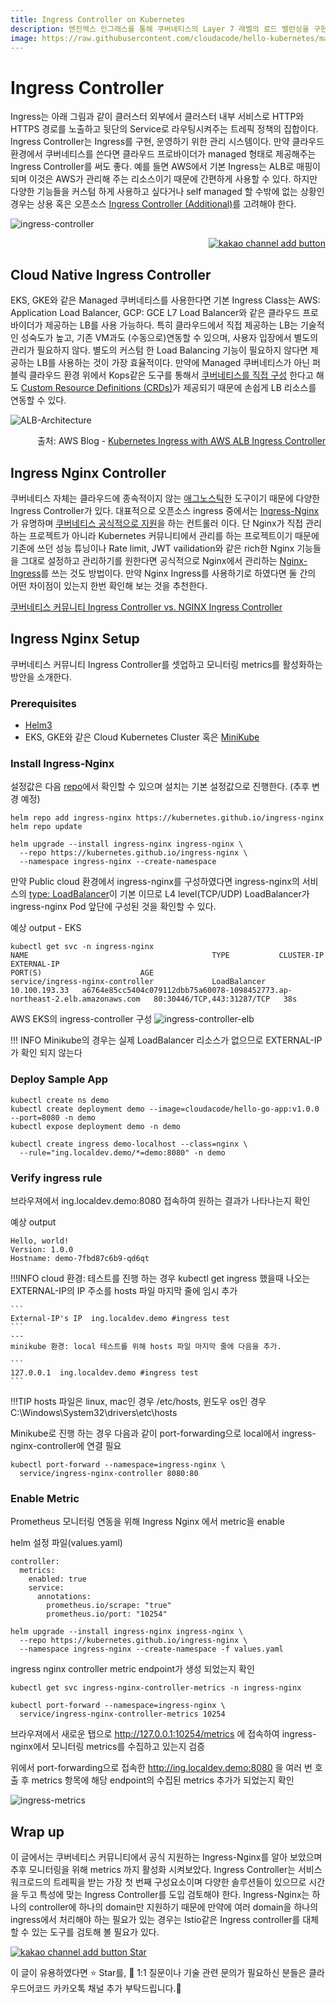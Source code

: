 ```yaml
---
title: Ingress Controller on Kubernetes
description: 엔진엑스 인그래스를 통해 쿠버네티스의 Layer 7 레벨의 로드 밸런싱을 구현 해 본다. 
image: https://raw.githubusercontent.com/cloudacode/hello-kubernetes/main/docs/assets/kubernetes-ingress-controller.png
---
```


# Ingress Controller

Ingress는 아래 그림과 같이 클러스터 외부에서 클러스터 내부 서비스로 HTTP와 HTTPS 경로를 노출하고 뒷단의 Service로 라우팅시켜주는 트레픽 정책의 집합이다. Ingress Controller는 Ingress를 구현, 운영하기 위한 관리 시스템이다. 
만약 클라우드 환경에서 쿠버네티스를 쓴다면 클라우드 프로바이더가 managed 형태로 제공해주는 Ingress Controller를 써도 좋다. 예를 들면 AWS에서 기본 Ingress는 ALB로 매핑이 되며 이것은 AWS가 관리해 주는 리소스이기 때문에 간편하게 사용할 수 있다. 하지만 다양한 기능들을 커스텀 하게 사용하고 싶다거나 self managed 할 수밖에 없는 상황인 경우는 상용 혹은 오픈소스 [Ingress Controller (Additional)](https://medium.com/swlh/kubernetes-ingress-controller-overview-81abbaca19ec)를 고려해야 한다.

![ingress-controller](assets/ingress-controller.jpg)

<div align="right">
<a id="channel-add-button" href="http://pf.kakao.com/_nxoaTs">
  <img src="../../assets/channel_add_small.png" alt="kakao channel add button"/>
</a></div>

## Cloud Native Ingress Controller

EKS, GKE와 같은 Managed 쿠버네티스를 사용한다면 기본 Ingress Class는 AWS: Application Load Balancer, GCP: GCE L7 Load Balancer와 같은 클라우드 프로바이더가 제공하는 LB를 사용 가능하다. 
특히 클라우드에서 직접 제공하는 LB는 기술적인 성숙도가 높고, 기존 VM과도 (수동으로)연동할 수 있으며, 사용자 입장에서 별도의 관리가 필요하지 않다. 별도의 커스텀 한 Load Balancing 기능이 필요하지 않다면 제공하는 LB를 사용하는 것이 가장 효율적이다.
만약에 Managed 쿠버네티스가 아닌 퍼블릭 클라우드 환경 위에서 Kops같은 도구를 통해서 [쿠버네티스를 직접 구성](https://aws.amazon.com/blogs/compute/kubernetes-clusters-aws-kops/) 한다고 해도 [Custom Resource Definitions (CRDs)](https://aws.amazon.com/blogs/opensource/aws-service-operator-kubernetes-available/)가 제공되기 때문에 손쉽게 LB 리소스를 연동할 수 있다.

![ALB-Architecture](https://d2908q01vomqb2.cloudfront.net/ca3512f4dfa95a03169c5a670a4c91a19b3077b4/2018/11/20/image1-1.png)
<div align="right"> 출처: AWS Blog - <a href="https://aws.amazon.com/blogs/opensource/kubernetes-ingress-aws-alb-ingress-controller/">Kubernetes Ingress with AWS ALB Ingress Controller</a></div> 


## Ingress Nginx Controller

쿠버네티스 자체는 클라우드에 종속적이지 않는 [애그노스틱](https://en.dict.naver.com/#/entry/enko/e36b56714ef5450c9cf82ef18efb1190)한 도구이기 때문에 다양한 Ingress Controller가 있다. 대표적으로 오픈소스 ingress 중에서는 [Ingress-Nginx](https://github.com/kubernetes/ingress-nginx/tree/main/charts/ingress-nginx)가 유명하며 [쿠버네티스 공식적으로 지원](https://kubernetes.io/docs/concepts/services-networking/ingress-controllers/)을 하는 컨트롤러 이다. 단 Nginx가 직접 관리하는 프로젝트가 아니라 Kubernetes 커뮤니티에서 관리를 하는 프로젝트이기 때문에 기존에 쓰던 성능 튜닝이나 Rate limit, JWT vailidation와 같은 rich한 Nginx 기능들을 그대로 설정하고 관리하기를 원한다면 공식적으로 Nginx에서 관리하는 [Nginx-Ingress](https://docs.nginx.com/nginx-ingress-controller/installation/installation-with-helm/)를 쓰는 것도 방법이다.
만약 Nginx Ingress를 사용하기로 하였다면 둘 간의 어떤 차이점이 있는지 한번 확인해 보는 것을 추천한다. 

[쿠버네티스 커뮤니티 Ingress Controller vs. NGINX Ingress Controller](https://www.nginx.com/blog/guide-to-choosing-ingress-controller-part-4-nginx-ingress-controller-options/#NGINX-vs.-Kubernetes-Community-Ingress-Controller)

## Ingress Nginx Setup

쿠버네티스 커뮤니티 Ingress Controller를 셋업하고 모니터링 metrics를 활성화하는 방안을 소개한다.

### Prerequisites
- [Helm3](https://helm.sh/)
- EKS, GKE와 같은 Cloud Kubernetes Cluster 혹은 [MiniKube](https://minikube.sigs.k8s.io/docs/start/)

### Install Ingress-Nginx

설정값은 다음 [repo](https://github.com/kubernetes/ingress-nginx/blob/main/charts/ingress-nginx/values.yaml)에서 확인할 수 있으며 설치는 기본 설정값으로 진행한다. (추후 변경 예정)
```
helm repo add ingress-nginx https://kubernetes.github.io/ingress-nginx
helm repo update

helm upgrade --install ingress-nginx ingress-nginx \
  --repo https://kubernetes.github.io/ingress-nginx \
  --namespace ingress-nginx --create-namespace
```


만약 Public cloud 환경에서 ingress-nginx를 구성하였다면 ingress-nginx의 서비스의 [type: LoadBalancer](https://github.com/kubernetes/ingress-nginx/blob/main/charts/ingress-nginx/values.yaml#L502)이 기본 이므로 L4 level(TCP/UDP) LoadBalancer가 ingress-nginx Pod 앞단에 구성된 것을 확인할 수 있다.

예상 output - EKS

```
kubectl get svc -n ingress-nginx
NAME                                         TYPE           CLUSTER-IP      EXTERNAL-IP                                                                    PORT(S)                      AGE
service/ingress-nginx-controller             LoadBalancer   10.100.193.33   a6764e85cc5404c079112dbb75a60078-1098452773.ap-northeast-2.elb.amazonaws.com   80:30446/TCP,443:31287/TCP   38s
```

AWS EKS의 ingress-controller 구성
![ingress-controller-elb](assets/ingress-controller-elb.jpg)

!!! INFO
    Minikube의 경우는 실제 LoadBalancer 리소스가 없으므로 EXTERNAL-IP 가 확인 되지 않는다

### Deploy Sample App

```
kubectl create ns demo
kubectl create deployment demo --image=cloudacode/hello-go-app:v1.0.0 --port=8080 -n demo
kubectl expose deployment demo -n demo

kubectl create ingress demo-localhost --class=nginx \
  --rule="ing.localdev.demo/*=demo:8080" -n demo
```

### Verify ingress rule

브라우져에서 ing.localdev.demo:8080 접속하여 원하는 결과가 나타나는지 확인

예상 output
```
Hello, world!
Version: 1.0.0
Hostname: demo-7fbd87c6b9-qd6qt
```

!!!INFO
    cloud 환경: 테스트를 진행 하는 경우 kubectl get ingress 했을때 나오는 EXTERNAL-IP의 IP 주소를 hosts 파일 마지막 줄에 임시 추가

    ```
    External-IP's IP  ing.localdev.demo #ingress test
    ```
    ---
    minikube 환경: local 테스트를 위해 hosts 파일 마지막 줄에 다음을 추가.
    
    ```
    127.0.0.1  ing.localdev.demo #ingress test
    ```

!!!TIP
    hosts 파일은 linux, mac인 경우 /etc/hosts, 윈도우 os인 경우 C:\Windows\System32\drivers\etc\hosts

Minikube로 진행 하는 경우 다음과 같이 port-forwarding으로 local에서 ingress-nginx-controller에 연결 필요
```
kubectl port-forward --namespace=ingress-nginx \
  service/ingress-nginx-controller 8080:80
```


### Enable Metric

Prometheus 모니터링 연동을 위해 Ingress Nginx 에서 metric을 enable

helm 설정 파일(values.yaml) 
```
controller:
  metrics:
    enabled: true
    service:
      annotations:
        prometheus.io/scrape: "true"
        prometheus.io/port: "10254"
```

```
helm upgrade --install ingress-nginx ingress-nginx \
  --repo https://kubernetes.github.io/ingress-nginx \
  --namespace ingress-nginx --create-namespace -f values.yaml
```

ingress nginx controller metric endpoint가 생성 되었는지 확인
```
kubectl get svc ingress-nginx-controller-metrics -n ingress-nginx

kubectl port-forward --namespace=ingress-nginx \
  service/ingress-nginx-controller-metrics 10254
```

브라우져에서 새로운 탭으로 http://127.0.0.1:10254/metrics 에 접속하여 ingress-nginx에서 모니터링 metrics를 수집하고 있는지 검증

위에서 port-forwarding으로 접속한 http://ing.localdev.demo:8080 을 여러 번 호출 후 metrics 항목에 해당 endpoint의 수집된 metrics 추가가 되었는지 확인

![ingress-metrics](assets/ingress-nginx-metrics.png)

## Wrap up

이 글에서는 쿠버네티스 커뮤니티에서 공식 지원하는 Ingress-Nginx를 알아 보았으며 추후 모니터링을 위해 metrics 까지 활성화 시켜보았다. 
Ingress Controller는 서비스 워크로드의 트레픽을 받는 가장 첫 번째 구성요소이며 다양한 솔루션들이 있으므로 시간을 두고 특성에 맞는 Ingress Controller를 도입 검토해야 한다. Ingress-Nginx는 하나의 controller에 하나의 domain만 지원하기 때문에 만약에 여러 domain을 하나의 ingress에서 처리해야 하는 필요가 있는 경우는 Istio같은 Ingress controller를 대체 할 수 있는 도구를 검토해 볼 필요가 있다.

<div>
<a id="channel-add-button" href="http://pf.kakao.com/_nxoaTs">
  <img src="../../assets/channel_add_small.png" alt="kakao channel add button"/>
</a>
<a class="github-button" href="https://github.com/cloudacode/hello-kubernetes" data-icon="octicon-star" data-size="large" data-show-count="true" aria-label="Star cloudacode/tutorials on GitHub">Star</a>
</div>

<script async defer src="https://buttons.github.io/buttons.js"></script>

이 글이 유용하였다면 ⭐ Star를, 💬 1:1 질문이나 기술 관련 문의가 필요하신 분들은 클라우드어코드 카카오톡 채널 추가 부탁드립니다.🤗